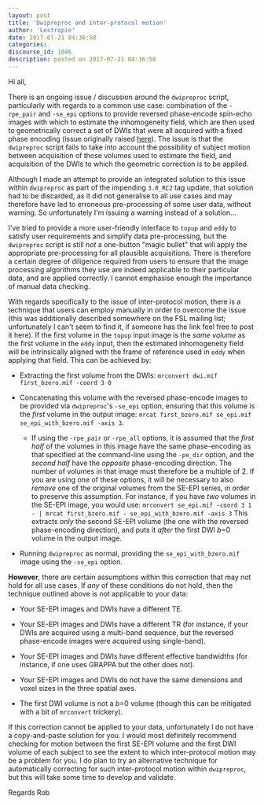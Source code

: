 ```yaml
---
layout: post
title: 'Dwipreproc and inter-protocol motion'
author: 'Lestropie'
date: 2017-07-21 04:36:58
categories:
discourse_id: 1046
description: posted on 2017-07-21 04:36:58
---
```

Hi all,

There is an ongoing issue / discussion around the `dwipreproc` script, particularly with regards to a common use case: combination of the `-rpe_pair` and `-se_epi` options to provide reversed phase-encode spin-echo images with which to estimate the inhomogeneity field, which are then used to geometrically correct a set of DWIs that were all acquired with a fixed phase encoding (issue originally raised [here](http://community.mrtrix.org/t/dwipreproc-register-fieldmap-to-dwi-other-questions/621)). The issue is that the `dwipreproc` script fails to take into account the possibility of subject motion between acquisition of those volumes used to estimate the field, and acquisition of the DWIs to which the geometric correction is to be applied.

Although I made an attempt to provide an integrated solution to this issue within `dwipreproc` as part of the impending `3.0_RC2` tag update, that solution had to be discarded, as it did not generalise to all use cases and may therefore have led to erroneous pre-processing of some user data, without warning. So unfortunately I'm issuing a warning instead of a solution...

I've tried to provide a more user-friendly interface to `topup` and `eddy` to satisfy user requirements and simplify data pre-processing, but the `dwipreproc` script is still *not* a one-button "magic bullet" that will apply the appropriate pre-processing for all plausible acquisitions. There is therefore a certain degree of diligence required from users to ensure that the image processing algorithms they use are indeed applicable to their particular data, and are applied correctly. I cannot emphasise enough the importance of manual data checking.

With regards specifically to the issue of inter-protocol motion, there is a technique that users can employ manually in order to overcome the issue (this was additionally described somewhere on the FSL mailing list; unfortunately I can't seem to find it, if someone has the link feel free to post it here). If the first volume in the `topup` input image is the *same volume* as the first volume in the `eddy` input, then the estimated inhomogeneity field will be intrinsically aligned with the frame of reference used in `eddy` when applying that field. This can be achieved by:

- Extracting the first volume from the DWIs: `mrconvert dwi.mif first_bzero.mif -coord 3 0`

- Concatenating this volume with the reversed phase-encode images to be provided via `dwipreproc`'s `-se_epi` option, ensuring that this volume is the *first* volume in the output image: `mrcat first_bzero.mif se_epi.mif se_epi_with_bzero.mif -axis 3`.

  - If using the `-rpe_pair` or `-rpe_all` options, it is assumed that the *first half* of the volumes in this image have the same phase-encoding as that specified at the command-line using the `-pe_dir` option, and the *second half* have the *opposite* phase-encoding direction. The number of volumes in that image must therefore be a multiple of 2. If you are using one of these options, it will be necessary to also *remove* one of the original volumes from the SE-EPI series, in order to preserve this assumption.
For instance, if you have *two* volumes in the SE-EPI image, you would use:
`mrconvert se_epi.mif -coord 3 1 - | mrcat first_bzero.mif - se_epi_with_bzero.mif -axis 3`
This extracts *only* the second SE-EPI volume (the one with the reversed phase-encoding direction), and puts it *after* the first DWI *b*=0 volume in the output image.

- Running `dwipreproc` as normal, providing the `se_epi_with_bzero.mif` image using the `-se_epi` option.

**However**, there are certain assumptions within this correction that may not hold for all use cases. If *any* of these conditions do not hold, then the technique outlined above is not applicable to your data:

- Your SE-EPI images and DWIs have a different TE.

- Your SE-EPI images and DWIs have a different TR (for instance, if your DWIs are acquired using a multi-band sequence, but the reversed phase-encode images were acquired using single-band).

- Your SE-EPI images and DWIs have different effective bandwidths (for instance, if one uses GRAPPA but the other does not).

- Your SE-EPI images and DWIs do not have the same dimensions and voxel sizes in the three spatial axes.

- The first DWI volume is not a *b*=0 volume (though this can be mitigated with a bit of `mrconvert` trickery).

If this correction cannot be applied to your data, unfortunately I do not have a copy-and-paste solution for you. I would most definitely recommend checking for motion between the first SE-EPI volume and the first DWI volume of each subject to see the extent to which inter-protocol motion may be a problem for you. I do plan to try an alternative technique for automatically correcting for such inter-protocol motion within `dwipreproc`, but this will take some time to develop and validate.

Regards
Rob
            